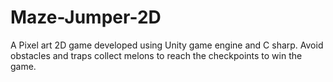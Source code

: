 # Maze-Jumper-2D
A Pixel art 2D game developed using Unity game engine and C sharp. Avoid obstacles and traps collect melons to reach the checkpoints to win the game.
